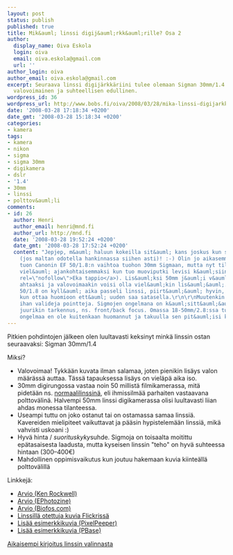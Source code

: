 ```yaml
---
layout: post
status: publish
published: true
title: Mik&auml; linssi digij&auml;rkk&auml;rille? Osa 2
author:
  display_name: Oiva Eskola
  login: oiva
  email: oiva.eskola@gmail.com
  url: ''
author_login: oiva
author_email: oiva.eskola@gmail.com
excerpt: Seuraava linssi digijärkkäriini tulee olemaan Sigman 30mm/1.4. Linssi on
  valovoimainen ja suhteellisen edullinen.
wordpress_id: 36
wordpress_url: http://www.bobs.fi/oiva/2008/03/28/mika-linssi-digijarkkarille-osa-2/
date: '2008-03-28 17:18:34 +0200'
date_gmt: '2008-03-28 15:18:34 +0200'
categories:
- kamera
tags:
- kamera
- nikon
- sigma
- sigma 30mm
- digikamera
- dslr
- '1.4'
- 30mm
- linssi
- polttov&auml;li
comments:
- id: 26
  author: Henri
  author_email: henri@mnd.fi
  author_url: http://mnd.fi
  date: '2008-03-28 19:52:24 +0200'
  date_gmt: '2008-03-28 17:52:24 +0200'
  content: "Jepjep, m&auml; haluun kokeilla sit&auml; kans joskus kun saat hankittua
    (jos maltan odotella hankinnassa siihen asti)! :-) Olin jo aikasemmin suunnitellut
    tuon Canonin EF 50/1.8:n vaihtoa tuohon 30mm Sigmaan, mutta nyt tilanne tuli
    viel&auml; ajankohtaisemmaksi kun tuo muoviputki levisi k&auml;siin (<a href=\"http://mnd.fi/?p=34\"
    rel=\"nofollow\">Eka tappio</a>). Lis&auml;ksi 50mm j&auml;i v&auml;h&auml;n
    ahtaaksi ja valovoimaakin voisi olla viel&auml;kin lis&auml;&auml;. Muuten tuo
    50/1.8 on kyll&auml; aika passeli linssi, piirt&auml;&auml; hyvin, varsinkin
    kun ottaa huomioon ett&auml; uuden saa satasella.\r\n\r\nMuutenkin tuossa oli
    ihan valideja pointteja. Sigmojen ongelmana on k&auml;sitt&auml;&auml;kseni ollut
    juurikin tarkennus, ns. front/back focus. Omassa 18-50mm/2.8:ssa tuota
    ongelmaa en ole kuitenkaan huomannut ja takuulla sen pit&auml;isi kai korjaantua."
---
```

<p>Pitkien pohdintojen j&auml;lkeen olen luultavasti keksinyt mink&auml; linssin ostan seuraavaksi: Sigman 30mm/1.4</p>
<p>Miksi?</p>
<ul>
<li>Valovoimaa! Tykk&auml;&auml;n kuvata ilman salamaa, joten pienikin lis&auml;ys valon m&auml;&auml;r&auml;ss&auml; auttaa. T&auml;ss&auml; tapauksessa lis&auml;ys on viel&auml;p&auml; aika iso.</li>
<li>30mm digirungossa vastaa noin 50 millist&auml; filmikamerassa, mit&auml; pidet&auml;&auml;n ns. <a href="http://en.wikipedia.org/wiki/Normal_lens">normaalilinssin&auml;</a>, eli ihmissilm&auml;&auml; parhaiten vastaavana polttov&auml;lin&auml;. Halvempi 50mm linssi digikamerassa olisi luultavasti liian ahdas monessa tilanteessa.</li>
<li>Useampi tuttu on joko ostanut tai on ostamassa samaa linssi&auml;. Kavereiden mielipiteet vaikuttavat ja p&auml;&auml;sin hypistelem&auml;&auml;n linssi&auml;, mik&auml; vahvisti uskoani :)</li>
<li>Hyv&auml; hinta / <em>suorituskyky</em>suhde. Sigmoja on toisaalta moitittu ep&auml;tasaisesta laadusta, mutta kyseisen linssin "teho" on hyv&auml; suhteessa hintaan (300&ndash;400&euro;)</li>
<li>Mahdollinen oppimisvaikutus kun joutuu hakemaan kuvia kiinte&auml;ll&auml; polttov&auml;lill&auml;</li>
</ul>
<p><a id="more"></a><a id="more-36"></a>Linkkej&auml;:</p>
<ul>
<li><a href="http://www.kenrockwell.com/sigma/30mm-f14.htm">Arvio (Ken Rockwell)</a></li>
<li><a href="http://www.ephotozine.com/article/Sigma-30mm-f14-EX-DC">Arvio (EPhotozine)</a></li>
<li><a href="http://www.biofos.com/esystem/s_30tst.html">Arvio (Biofos.com)</a></li>
<li><a href="http://www.flickr.com/groups/sigma30mm/pool/">Linssill&auml; otettuja kuvia Flickriss&auml;</a></li>
<li><a href="http://www.pixel-peeper.com/lenses/?lens=278">Lis&auml;&auml; esimerkkikuvia (PixelPeeper)</a></li>
<li><a href="http://www.pbase.com/cameras/sigma/30_14_ex_dc_hsm">Lis&auml;&auml; esimerkkikuvia (PBase)</a></li>
</ul>
<p><a href="http://oivaeskola.fi/2007/12/10/mika-linssi-digijarkkarille-osa-1/">Aikaisempi kirjoitus linssin valinnasta</a></p>
